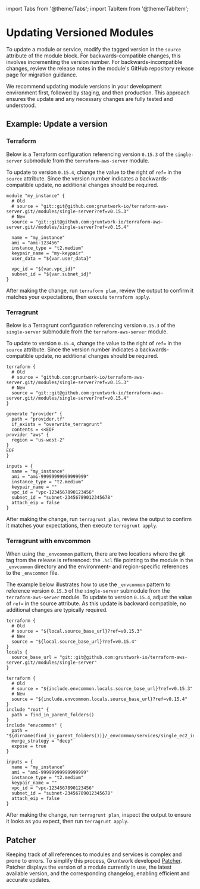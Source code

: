 import Tabs from '@theme/Tabs';
import TabItem from '@theme/TabItem';

# Updating Versioned Modules

To update a module or service, modify the tagged version in the `source` attribute of the module block. For backwards-compatible changes, this involves incrementing the version number. For backwards-incompatible changes, review the release notes in the module's GitHub repository release page for migration guidance.

We recommend updating module versions in your development environment first, followed by staging, and then production. This approach ensures the update and any necessary changes are fully tested and understood.

## Example: Update a version

<Tabs groupId="tool-choice">
  
### Terraform
<TabItem value="Terraform" label="Terraform" default>

Below is a Terraform configuration referencing version `0.15.3` of the `single-server` submodule from the `terraform-aws-server` module.

To update to version `0.15.4`, change the value to the right of `ref=` in the `source` attribute. Since the version number indicates a backwards-compatible update, no additional changes should be required.

```hcl
module "my_instance" {
  # Old
  # source = "git::git@github.com:gruntwork-io/terraform-aws-server.git//modules/single-server?ref=v0.15.3"
  # New
  source = "git::git@github.com:gruntwork-io/terraform-aws-server.git//modules/single-server?ref=v0.15.4"

  name = "my_instance"
  ami = "ami-123456"
  instance_type = "t2.medium"
  keypair_name = "my-keypair"
  user_data = "${var.user_data}"

  vpc_id = "${var.vpc_id}"
  subnet_id = "${var.subnet_id}"
}
```
After making the change, run `terraform plan`, review the output to confirm it matches your expectations, then execute `terraform apply`.

</TabItem>

### Terragrunt
<TabItem value="Terragrunt" label="Terragrunt">

Below is a Terragrunt configuration referencing version `0.15.3` of the `single-server` submodule from the `terraform-aws-server` module.

To update to version `0.15.4`, change the value to the right of `ref=` in the `source` attribute. Since the version number indicates a backwards-compatible update, no additional changes should be required.

```hcl
terraform {
  # Old
  # source = "github.com:gruntwork-io/terraform-aws-server.git//modules/single-server?ref=v0.15.3"
  # New
  source = "git::git@github.com:gruntwork-io/terraform-aws-server.git//modules/single-server?ref=v0.15.4"
}

generate "provider" {
  path = "provider.tf"
  if_exists = "overwrite_terragrunt"
  contents = <<EOF
provider "aws" {
  region = "us-west-2"
}
EOF
}

inputs = {
  name = "my_instance"
  ami = "ami-99999999999999999"
  instance_type = "t2.medium"
  keypair_name = ""
  vpc_id = "vpc-1234567890123456"
  subnet_id = "subnet-23456789012345678"
  attach_eip = false
}
```

After making the change, run `terragrunt plan`, review the output to confirm it matches your expectations, then execute `terragrunt apply`.

</TabItem>

</Tabs>

### Terragrunt with envcommon

<TabItem value="Terragrunt with _envcommon" label="_envcommon (Terragrunt)">

When using the `_envcommon` pattern, there are two locations where the git tag from the release is referenced: the `.hcl` file pointing to the module in the `_envcommon` directory and the environment- and region-specific references to the `_envcommon` file.

The example below illustrates how to use the `_envcommon` pattern to reference version `0.15.3` of the `single-server` submodule from the `terraform-aws-server` module. To update to version `0.15.4`, adjust the value of `ref=` in the source attribute. As this update is backward compatible, no additional changes are typically required.

```hcl title=_envcommon/services/single_ec2_instance.hcl
terraform {
  # Old
  # source = "${local.source_base_url}?ref=v0.15.3"
  # New
  source = "${local.source_base_url}?ref=v0.15.4"
}
locals {
  source_base_url = "git::git@github.com:gruntwork-io/terraform-aws-server.git//modules/single-server"
}
```

```hcl title=/<your-environment>/<your-region>/services/single_ec2_instance/terragrunt.hcl
terraform {
  # Old
  # source = "${include.envcommon.locals.source_base_url}?ref=v0.15.3"
  # New
  source = "${include.envcommon.locals.source_base_url}?ref=v0.15.4"
}
include "root" {
  path = find_in_parent_folders()
}
include "envcommon" {
  path = "${dirname(find_in_parent_folders())}/_envcommon/services/single_ec2_instance.hcl"
  merge_strategy = "deep"
  expose = true
}

inputs = {
  name = "my_instance"
  ami = "ami-99999999999999999"
  instance_type = "t2.medium"
  keypair_name = ""
  vpc_id = "vpc-1234567890123456"
  subnet_id = "subnet-23456789012345678"
  attach_eip = false
}
```

After making the change, run `terragrunt plan`, inspect the output to ensure it looks as you expect, then run `terragrunt apply`.

</TabItem>
</Tabs>


## Patcher

Keeping track of all references to modules and services is complex and prone to errors. To simplify this process, Gruntwork developed [Patcher](/2.0/docs/patcher/concepts/). Patcher displays the version of a module currently in use, the latest available version, and the corresponding changelog, enabling efficient and accurate updates.

